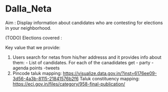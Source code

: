 # Dalla_Neta

Aim : Display information about candidates who are contesting for elections in your neighborhood.

(TODO) Elections covered : 


Key value that we provide:

  1. Users search for netas from his/her addresss and it provides info about them:
    - List of candidates. For each of the canadidates get 
          - party
          -agenda points
          -tweets
  2.  Pincode taluk mapping: https://visualize.data.gov.in/?inst=6176ee09-3d56-4a3b-8115-21841576b2f6
      Taluk constituency mapping: https://eci.gov.in/files/category/958-final-publication/
